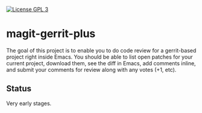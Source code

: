 [![License GPL 3][badge-license]](http://www.gnu.org/licenses/gpl-3.0.txt)

# magit-gerrit-plus

The goal of this project is to enable you to do code review for a gerrit-based
project right inside Emacs.  You should be able to list open patches for your
current project, download them, see the diff in Emacs, add comments inline, and
submit your comments for review along with any votes (+1, etc).

## Status

Very early stages.

[badge-license]: https://img.shields.io/badge/license-GPL_3-green.svg
